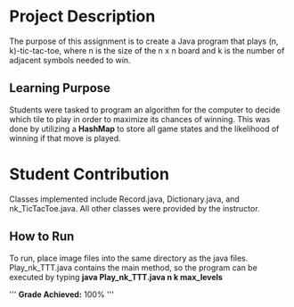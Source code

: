 # Project Description
The purpose of this assignment is to create a Java program that plays (n, k)-tic-tac-toe, where n is the size of the n x n board and k is the number of adjacent symbols needed to win.

## Learning Purpose
Students were tasked to program an algorithm for the computer to decide which tile to play in order to maximize its chances of winning. This was done by utilizing a **HashMap** to store all game states and the likelihood of winning if that move is played.

# Student Contribution
Classes implemented include Record.java, Dictionary.java, and nk_TicTacToe.java. All other classes were provided by the instructor.

## How to Run
To run, place image files into the same directory as the java files. Play_nk_TTT.java contains the main method, so the program can be executed by typing
  **java Play_nk_TTT.java n k max_levels**
  
 '''
 **Grade Achieved:** 100%
 '''
